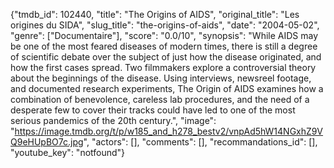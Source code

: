 {"tmdb_id": 102440, "title": "The Origins of AIDS", "original_title": "Les origines du SIDA", "slug_title": "the-origins-of-aids", "date": "2004-05-02", "genre": ["Documentaire"], "score": "0.0/10", "synopsis": "While AIDS may be one of the most feared diseases of modern times, there is still a degree of scientific debate over the subject of just how the disease originated, and how the first cases spread. Two filmmakers explore a controversial theory about the beginnings of the disease. Using interviews, newsreel footage, and documented research experiments, The Origin of AIDS examines how a combination of benevolence, careless lab procedures, and the need of a desperate few to cover their tracks could have led to one of the most serious pandemics of the 20th century.", "image": "https://image.tmdb.org/t/p/w185_and_h278_bestv2/vnpAd5hW14NGxhZ9VQ9eHUpBO7c.jpg", "actors": [], "comments": [], "recommandations_id": [], "youtube_key": "notfound"}
